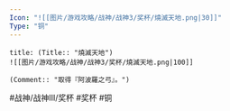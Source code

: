 ```yaml
---
Icon: "![[图片/游戏攻略/战神/战神3/奖杯/燒滅天地.png|30]]"
Type: "铜"
---
```

```ad-common-bronze-trophy
title: (Title:: "燒滅天地")
![[图片/游戏攻略/战神/战神3/奖杯/燒滅天地.png|100]]

(Comment:: "取得『阿波羅之弓』。")
```

#战神/战神III/奖杯 #奖杯 #铜
